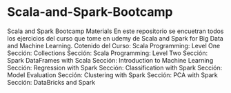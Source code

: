 # Scala-and-Spark-Bootcamp
Scala and Spark Bootcamp Materials
En este repositorio se encuetran todos los ejercicios del curso que tome en udemy de Scala and Spark for Big Data and Machine Learning.
Cotenido del Curso:
Scala Programming: Level One
Sección:
Collections
Sección: 
Scala Programming: Level Two
Sección: 
Spark DataFrames with Scala
Sección: 
Introduction to Machine Learning
Sección: 
Regression with Spark
Sección: 
Classification with Spark
Sección: 
Model Evaluation
Sección: 
Clustering with Spark
Sección: 
PCA with Spark
Sección: 
DataBricks and Spark
